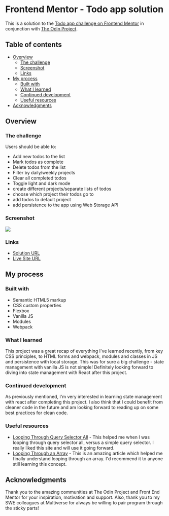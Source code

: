 # Frontend Mentor - Todo app solution

This is a solution to the [Todo app challenge on Frontend Mentor](https://www.frontendmentor.io/challenges/todo-app-Su1_KokOW) in conjunction with [The Odin Project](https://www.theodinproject.com/lessons/node-path-javascript-todo-list).

## Table of contents

- [Overview](#overview)
  - [The challenge](#the-challenge)
  - [Screenshot](#screenshot)
  - [Links](#links)
- [My process](#my-process)
  - [Built with](#built-with)
  - [What I learned](#what-i-learned)
  - [Continued development](#continued-development)
  - [Useful resources](#useful-resources)
- [Acknowledgments](#acknowledgments)

## Overview

### The challenge

Users should be able to:

- Add new todos to the list
- Mark todos as complete
- Delete todos from the list
- Filter by daily/weekly projects
- Clear all completed todos
- Toggle light and dark mode
- create different projects/separate lists of todos
- choose which project their todos go to
- add todos to default project
- add persistence to the app using Web Storage API

### Screenshot

![](blob:https://imgur.com/fcb7fa74-8c65-4b15-92ef-661d6cfdf60e)

### Links

- [Solution URL](https://github.com/braddefauw/todo-list)
- [Live Site URL](https://braddefauw.github.io/todo-list/)

## My process

### Built with

- Semantic HTML5 markup
- CSS custom properties
- Flexbox
- Vanilla JS
- Modules
- Webpack


### What I learned

This project was a great recap of everything I've learned recently, from key CSS principles, to HTML forms and webpack, modules and classes in JS and persistence with local storage. This was for sure a big challenge - state management with vanilla JS is not simple! Definitely looking forward to diving into state management with React after this project.


### Continued development

As previously mentioned, I'm very interested in learning state management with react after completing this project. I also think that I could benefit from cleaner code in the future and am looking forward to reading up on some best practices for clean code.

### Useful resources

- [Looping Through Query Selector All](https://css-tricks.com/snippets/javascript/loop-queryselectorall-matches/) - This helped me when I was looping through query selector all, versus a simple query selector. I really liked this site and will use it going forward.
- [Looping Through an Array](https://stackoverflow.com/questions/3010840/loop-through-an-array-in-javascript) - This is an amazing article which helped me finally understand looping through an array. I'd recommend it to anyone still learning this concept.

## Acknowledgments

Thank you to the amazing communities at The Odin Project and Front End Mentor for your inspiration, motivation and support. Also, thank you to my SWE colleagues at Multiverse for always be willing to pair program through the sticky parts!

